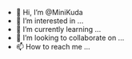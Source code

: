 - 👋 Hi, I’m @MiniKuda
- 👀 I’m interested in ...
- 🌱 I’m currently learning ...
- 💞️ I’m looking to collaborate on ...
- 📫 How to reach me ...

<!---
MiniKuda/MiniKuda is a ✨ special ✨ repository because its `README.md` (this file) appears on your GitHub profile.
You can click the Preview link to take a look at your changes.
--->

